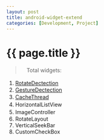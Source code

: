 ```yaml
---
layout: post
title: android-widget-extend
categories: [Development, Project]
---
```


{{ page.title }}
================

> 　Total widgets:

 1. <a href="http://gqjjqg.github.io/development/project/2014/06/24/RotateDectection.html">RotateDectection</a>　　
 2. <a href="http://gqjjqg.github.io/development/project/2014/06/26/GestureDectection.html">GestureDectection</a>
 3. <a href="http://gqjjqg.github.io/development/project/2014/06/29/CacheThread.html">CacheThread</a>   　
 4. HorizontalListView   　
 5. ImageController   　　
 6. RotateLayout
 7. VerticalSeekBar
 8. CustomCheckBox
